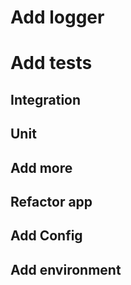 # Add logger
# Add tests
  ## Integration
  ## Unit
  ## Add more 
  ## Refactor app
  ## Add Config 
  ## Add environment
  

